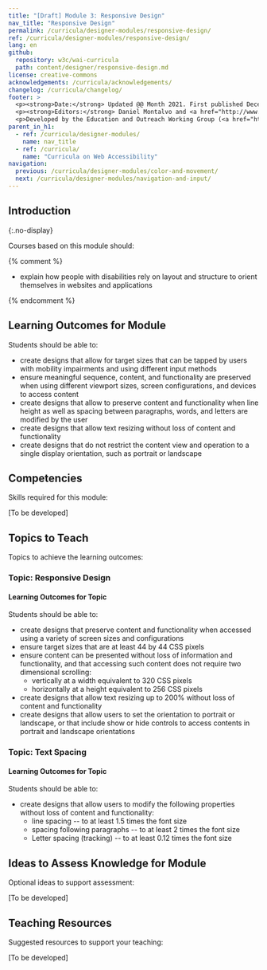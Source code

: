```yaml
---
title: "[Draft] Module 3: Responsive Design"
nav_title: "Responsive Design"
permalink: /curricula/designer-modules/responsive-design/
ref: /curricula/designer-modules/responsive-design/
lang: en
github:
  repository: w3c/wai-curricula
  path: content/designer/responsive-design.md
license: creative-commons
acknowledgements: /curricula/acknowledgements/
changelog: /curricula/changelog/
footer: >
  <p><strong>Date:</strong> Updated @@ Month 2021. First published December 2019.</p>
  <p><strong>Editors:</strong> Daniel Montalvo and <a href="http://www.w3.org/People/shadi/">Shadi Abou-Zahra</a>. Contributors: <a href="https://www.w3.org/WAI/EO/EOWG-members">EOWG Participants</a>. ACKNOWLEDGEMENTS lists contributors and credits.</p>
  <p>Developed by the Education and Outreach Working Group (<a href="http://www.w3.org/WAI/EO/">EOWG</a>). Developed with support from the <a href="https://www.w3.org/WAI/about/projects/wai-guide/">WAI-Guide Project</a> funded by the European Commission (EC) under the Horizon 2020 program (Grant Agreement 822245).</p>
parent_in_h1:
  - ref: /curricula/designer-modules/
    name: nav_title
  - ref: /curricula/
    name: "Curricula on Web Accessibility"
navigation:
  previous: /curricula/designer-modules/color-and-movement/
  next: /curricula/designer-modules/navigation-and-input/
---
```


## Introduction
{:.no-display}

Courses based on this module should:

{% comment %}

* explain how people with disabilities rely on layout and structure to orient themselves in websites and applications

{% endcomment %}

## Learning Outcomes for Module

Students should be able to:

* create designs that allow for target sizes that can be tapped by users with mobility impairments and using different input methods
* ensure meaningful sequence, content, and functionality are preserved when using different viewport sizes, screen configurations, and devices to access content
* create designs that allow to preserve content and functionality when line height as well as spacing between paragraphs, words, and letters are modified by the user
* create designs that allow text resizing without loss of content and functionality
* create designs that do not restrict the content view and operation to a single display orientation, such as portrait or landscape

## Competencies

Skills required for this module:

[To be developed]

## Topics to Teach

Topics to achieve the learning outcomes:

### Topic: Responsive Design

#### Learning Outcomes for Topic

Students should be able to:

* create designs that preserve content and functionality when accessed using a variety of screen sizes and configurations
* ensure target sizes that are at least 44 by 44 CSS pixels
* ensure content can be presented without loss of information and functionality, and that accessing such content does not require two dimensional scrolling:
  * vertically at a width equivalent to 320 CSS pixels
  * horizontally at a height equivalent to 256 CSS pixels
* create designs that allow text resizing up to 200% without loss of content and functionality
* create designs that allow users to set the orientation to  portrait or landscape, or that include show or hide controls to access contents in portrait and landscape orientations

### Topic: Text Spacing

#### Learning Outcomes for Topic

Students should be able to:

* create designs that allow users to modify the following properties without loss of content and functionality:
  * line spacing -- to at least 1.5 times the font size
  * spacing following paragraphs -- to at least 2 times the font size
  * Letter spacing (tracking) -- to at least 0.12 times the font size

## Ideas to Assess Knowledge for Module

Optional ideas to support assessment:

[To be developed]

## Teaching Resources

Suggested resources to support your teaching:

[To be developed]

